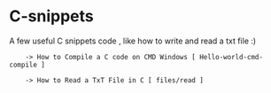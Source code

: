 # C-snippets
A few useful C snippets code , like how to write and read a txt file :)

        -> How to Compile a C code on CMD Windows [ Hello-world-cmd-compile ]

        -> How to Read a TxT File in C [ files/read ]
